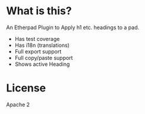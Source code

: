 # What is this?
An Etherpad Plugin to Apply h1 etc. headings to a pad.

* Has test coverage
* Has i18n (translations)
* Full export support
* Full copy/paste support
* Shows active Heading

# License
Apache 2
